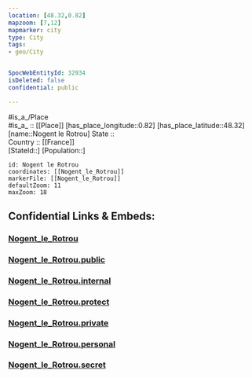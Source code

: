 ```yaml
---
location: [48.32,0.82] 
mapzoom: [7,12] 
mapmarker: city 
type: City
tags:
- geo/City


SpocWebEntityId: 32934
isDeleted: false
confidential: public

---
```

#is_a_/Place  
#is_a_ :: [[Place]] 
[has_place_longitude::0.82] 
[has_place_latitude::48.32] 
[name::Nogent le Rotrou] 
State ::  
Country :: [[France]]  
[StateId::] 
[Population::] 



```leaflet
id: Nogent le Rotrou
coordinates: [[Nogent_le_Rotrou]] 
markerFile: [[Nogent_le_Rotrou]] 
defaultZoom: 11 
maxZoom: 18
```


## Confidential Links & Embeds: 

### [Nogent_le_Rotrou](/_Standards/Earth/Continent/Europe/Europe~West/France/regions~France/Val_de_Loire/departments~Val_de_Loire/Eure-et-Loir/communes~Eure-et-Loir/Nogent-le-Rotrou/cities~Nogent-le-Rotrou/Nogent_le_Rotrou.md) 

### [Nogent_le_Rotrou.public](/_public/Earth/Continent/Europe/Europe~West/France/regions~France/Val_de_Loire/departments~Val_de_Loire/Eure-et-Loir/communes~Eure-et-Loir/Nogent-le-Rotrou/cities~Nogent-le-Rotrou/Nogent_le_Rotrou.public.md) 

### [Nogent_le_Rotrou.internal](/_internal/Earth/Continent/Europe/Europe~West/France/regions~France/Val_de_Loire/departments~Val_de_Loire/Eure-et-Loir/communes~Eure-et-Loir/Nogent-le-Rotrou/cities~Nogent-le-Rotrou/Nogent_le_Rotrou.internal.md) 

### [Nogent_le_Rotrou.protect](/_protect/Earth/Continent/Europe/Europe~West/France/regions~France/Val_de_Loire/departments~Val_de_Loire/Eure-et-Loir/communes~Eure-et-Loir/Nogent-le-Rotrou/cities~Nogent-le-Rotrou/Nogent_le_Rotrou.protect.md) 

### [Nogent_le_Rotrou.private](/_private/Earth/Continent/Europe/Europe~West/France/regions~France/Val_de_Loire/departments~Val_de_Loire/Eure-et-Loir/communes~Eure-et-Loir/Nogent-le-Rotrou/cities~Nogent-le-Rotrou/Nogent_le_Rotrou.private.md) 

### [Nogent_le_Rotrou.personal](/_personal/Earth/Continent/Europe/Europe~West/France/regions~France/Val_de_Loire/departments~Val_de_Loire/Eure-et-Loir/communes~Eure-et-Loir/Nogent-le-Rotrou/cities~Nogent-le-Rotrou/Nogent_le_Rotrou.personal.md) 

### [Nogent_le_Rotrou.secret](/_secret/Earth/Continent/Europe/Europe~West/France/regions~France/Val_de_Loire/departments~Val_de_Loire/Eure-et-Loir/communes~Eure-et-Loir/Nogent-le-Rotrou/cities~Nogent-le-Rotrou/Nogent_le_Rotrou.secret.md)


